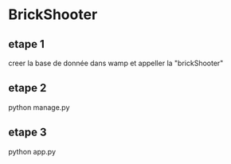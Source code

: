 # BrickShooter

## etape 1
creer la base de donnée dans wamp et appeller la "brickShooter"

## etape 2 
python manage.py

## etape 3
python app.py
